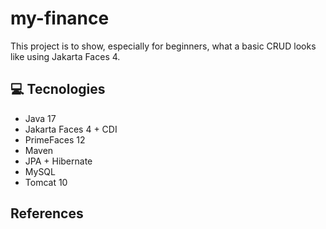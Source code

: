 # my-finance

This project is to show, especially for beginners, what a basic CRUD looks like using Jakarta Faces 4.

## 💻 Tecnologies

- Java 17
- Jakarta Faces 4 + CDI
- PrimeFaces 12
- Maven
- JPA + Hibernate
- MySQL
- Tomcat 10

## References
